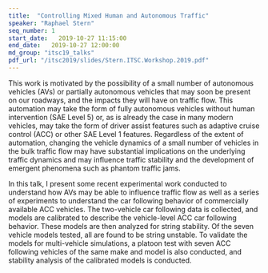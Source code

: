 ```yaml
---
title:  "Controlling Mixed Human and Autonomous Traffic"
speaker: "Raphael Stern"
seq_number: 1
start_date:   2019-10-27 11:15:00
end_date:   2019-10-27 12:00:00
md_group: "itsc19_talks"
pdf_url: "/itsc2019/slides/Stern.ITSC.Workshop.2019.pdf"
---
```


This work is motivated by the possibility of a small number of autonomous vehicles (AVs) or partially autonomous vehicles that may soon be present on our roadways, and the impacts they will have on traffic flow. This automation may take the form of fully autonomous vehicles without human intervention (SAE Level 5) or, as is already the case in many modern vehicles, may take the form of driver assist features such as adaptive cruise control (ACC) or other SAE Level 1 features. Regardless of the extent of automation, changing the vehicle dynamics of a small number of vehicles in the bulk traffic flow may have substantial implications on the underlying traffic dynamics and may influence traffic stability and the development of emergent phenomena such as phantom traffic jams.

In this talk, I present some recent experimental work conducted to understand how AVs may be able to influence traffic flow as well as a series of experiments to understand the car following behavior of commercially available ACC vehicles. The two-vehicle car following data is collected, and models are calibrated to describe the vehicle-level ACC car following behavior. These models are then analyzed for string stability. Of the seven vehicle models tested, all are found to be string unstable. To validate the models for multi-vehicle simulations, a platoon test with seven ACC following vehicles of the same make and model is also conducted, and stability analysis of the calibrated models is conducted.